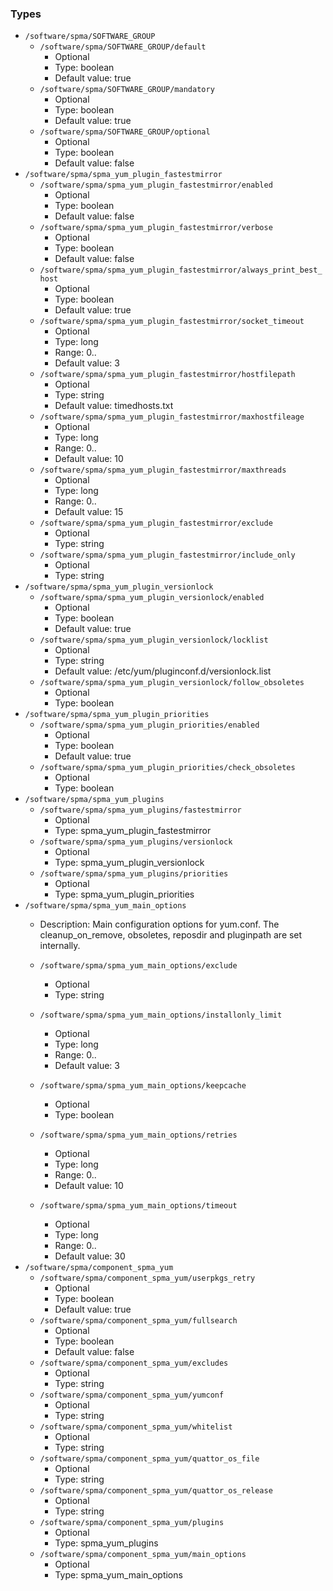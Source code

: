 
### Types

 - `/software/spma/SOFTWARE_GROUP`
    - `/software/spma/SOFTWARE_GROUP/default`
        - Optional
        - Type: boolean
        - Default value: true
    - `/software/spma/SOFTWARE_GROUP/mandatory`
        - Optional
        - Type: boolean
        - Default value: true
    - `/software/spma/SOFTWARE_GROUP/optional`
        - Optional
        - Type: boolean
        - Default value: false
 - `/software/spma/spma_yum_plugin_fastestmirror`
    - `/software/spma/spma_yum_plugin_fastestmirror/enabled`
        - Optional
        - Type: boolean
        - Default value: false
    - `/software/spma/spma_yum_plugin_fastestmirror/verbose`
        - Optional
        - Type: boolean
        - Default value: false
    - `/software/spma/spma_yum_plugin_fastestmirror/always_print_best_host`
        - Optional
        - Type: boolean
        - Default value: true
    - `/software/spma/spma_yum_plugin_fastestmirror/socket_timeout`
        - Optional
        - Type: long
        - Range: 0..
        - Default value: 3
    - `/software/spma/spma_yum_plugin_fastestmirror/hostfilepath`
        - Optional
        - Type: string
        - Default value: timedhosts.txt
    - `/software/spma/spma_yum_plugin_fastestmirror/maxhostfileage`
        - Optional
        - Type: long
        - Range: 0..
        - Default value: 10
    - `/software/spma/spma_yum_plugin_fastestmirror/maxthreads`
        - Optional
        - Type: long
        - Range: 0..
        - Default value: 15
    - `/software/spma/spma_yum_plugin_fastestmirror/exclude`
        - Optional
        - Type: string
    - `/software/spma/spma_yum_plugin_fastestmirror/include_only`
        - Optional
        - Type: string
 - `/software/spma/spma_yum_plugin_versionlock`
    - `/software/spma/spma_yum_plugin_versionlock/enabled`
        - Optional
        - Type: boolean
        - Default value: true
    - `/software/spma/spma_yum_plugin_versionlock/locklist`
        - Optional
        - Type: string
        - Default value: /etc/yum/pluginconf.d/versionlock.list
    - `/software/spma/spma_yum_plugin_versionlock/follow_obsoletes`
        - Optional
        - Type: boolean
 - `/software/spma/spma_yum_plugin_priorities`
    - `/software/spma/spma_yum_plugin_priorities/enabled`
        - Optional
        - Type: boolean
        - Default value: true
    - `/software/spma/spma_yum_plugin_priorities/check_obsoletes`
        - Optional
        - Type: boolean
 - `/software/spma/spma_yum_plugins`
    - `/software/spma/spma_yum_plugins/fastestmirror`
        - Optional
        - Type: spma_yum_plugin_fastestmirror
    - `/software/spma/spma_yum_plugins/versionlock`
        - Optional
        - Type: spma_yum_plugin_versionlock
    - `/software/spma/spma_yum_plugins/priorities`
        - Optional
        - Type: spma_yum_plugin_priorities
 - `/software/spma/spma_yum_main_options`
    - Description: 
    Main configuration options for yum.conf.
    The cleanup_on_remove, obsoletes, reposdir and pluginpath are set internally.

    - `/software/spma/spma_yum_main_options/exclude`
        - Optional
        - Type: string
    - `/software/spma/spma_yum_main_options/installonly_limit`
        - Optional
        - Type: long
        - Range: 0..
        - Default value: 3
    - `/software/spma/spma_yum_main_options/keepcache`
        - Optional
        - Type: boolean
    - `/software/spma/spma_yum_main_options/retries`
        - Optional
        - Type: long
        - Range: 0..
        - Default value: 10
    - `/software/spma/spma_yum_main_options/timeout`
        - Optional
        - Type: long
        - Range: 0..
        - Default value: 30
 - `/software/spma/component_spma_yum`
    - `/software/spma/component_spma_yum/userpkgs_retry`
        - Optional
        - Type: boolean
        - Default value: true
    - `/software/spma/component_spma_yum/fullsearch`
        - Optional
        - Type: boolean
        - Default value: false
    - `/software/spma/component_spma_yum/excludes`
        - Optional
        - Type: string
    - `/software/spma/component_spma_yum/yumconf`
        - Optional
        - Type: string
    - `/software/spma/component_spma_yum/whitelist`
        - Optional
        - Type: string
    - `/software/spma/component_spma_yum/quattor_os_file`
        - Optional
        - Type: string
    - `/software/spma/component_spma_yum/quattor_os_release`
        - Optional
        - Type: string
    - `/software/spma/component_spma_yum/plugins`
        - Optional
        - Type: spma_yum_plugins
    - `/software/spma/component_spma_yum/main_options`
        - Optional
        - Type: spma_yum_main_options
